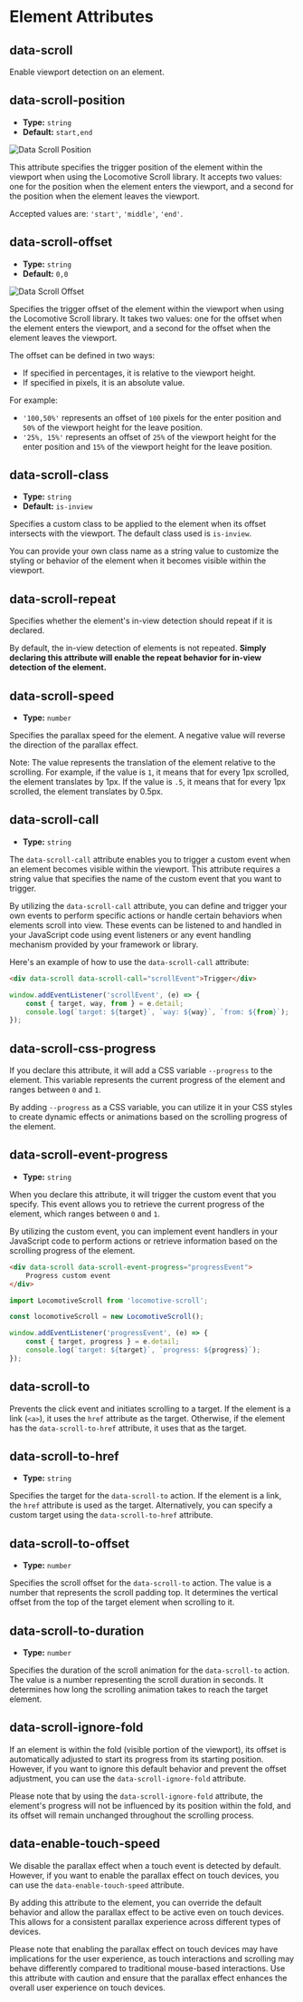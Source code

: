 # Element Attributes

## data-scroll

Enable viewport detection on an element.

## data-scroll-position

-   **Type:** `string`
-   **Default:** `start,end`

![Data Scroll Position](assets/data-scroll-position.jpg)

This attribute specifies the trigger position of the element within the viewport when using the Locomotive Scroll library. It accepts two values: one for the position when the element enters the viewport, and a second for the position when the element leaves the viewport.

Accepted values are: `'start'`, `'middle'`, `'end'`.

## data-scroll-offset

-   **Type:** `string`
-   **Default:** `0,0`

![Data Scroll Offset](assets/scroll-offset-1.jpg)

Specifies the trigger offset of the element within the viewport when using the Locomotive Scroll library. It takes two values: one for the offset when the element enters the viewport, and a second for the offset when the element leaves the viewport.

The offset can be defined in two ways:

-   If specified in percentages, it is relative to the viewport height.
-   If specified in pixels, it is an absolute value.

For example:

-   `'100,50%'` represents an offset of `100` pixels for the enter position and `50%` of the viewport height for the leave position.
-   `'25%, 15%'` represents an offset of `25%` of the viewport height for the enter position and `15%` of the viewport height for the leave position.

## data-scroll-class

-   **Type:** `string`
-   **Default:** `is-inview`

Specifies a custom class to be applied to the element when its offset intersects with the viewport. The default class used is `is-inview`.

You can provide your own class name as a string value to customize the styling or behavior of the element when it becomes visible within the viewport.

## data-scroll-repeat

Specifies whether the element's in-view detection should repeat if it is declared.

By default, the in-view detection of elements is not repeated. **Simply declaring this attribute will enable the repeat behavior for in-view detection of the element.**

## data-scroll-speed

-   **Type:** `number`

Specifies the parallax speed for the element. A negative value will reverse the direction of the parallax effect.

Note: The value represents the translation of the element relative to the scrolling. For example, if the value is `1`, it means that for every 1px scrolled, the element translates by 1px. If the value is `.5`, it means that for every 1px scrolled, the element translates by 0.5px.

## data-scroll-call

-   **Type:** `string`

The `data-scroll-call` attribute enables you to trigger a custom event when an element becomes visible within the viewport. This attribute requires a string value that specifies the name of the custom event that you want to trigger.

By utilizing the `data-scroll-call` attribute, you can define and trigger your own events to perform specific actions or handle certain behaviors when elements scroll into view. These events can be listened to and handled in your JavaScript code using event listeners or any event handling mechanism provided by your framework or library.

Here's an example of how to use the `data-scroll-call` attribute:

```html
<div data-scroll data-scroll-call="scrollEvent">Trigger</div>
```

```js
window.addEventListener('scrollEvent', (e) => {
    const { target, way, from } = e.detail;
    console.log(`target: ${target}`, `way: ${way}`, `from: ${from}`);
});
```

## data-scroll-css-progress

If you declare this attribute, it will add a CSS variable `--progress` to the element. This variable represents the current progress of the element and ranges between `0` and `1`.

By adding `--progress` as a CSS variable, you can utilize it in your CSS styles to create dynamic effects or animations based on the scrolling progress of the element.

## data-scroll-event-progress

-   **Type:** `string`

When you declare this attribute, it will trigger the custom event that you specify. This event allows you to retrieve the current progress of the element, which ranges between `0` and `1`.

By utilizing the custom event, you can implement event handlers in your JavaScript code to perform actions or retrieve information based on the scrolling progress of the element.

```html
<div data-scroll data-scroll-event-progress="progressEvent">
    Progress custom event
</div>
```

```js
import LocomotiveScroll from 'locomotive-scroll';

const locomotiveScroll = new LocomotiveScroll();

window.addEventListener('progressEvent', (e) => {
    const { target, progress } = e.detail;
    console.log(`target: ${target}`, `progress: ${progress}`);
});
```

## data-scroll-to

Prevents the click event and initiates scrolling to a target. If the element is a link (`<a>`), it uses the `href` attribute as the target. Otherwise, if the element has the `data-scroll-to-href` attribute, it uses that as the target.

## data-scroll-to-href

-   **Type:** `string`

Specifies the target for the `data-scroll-to` action. If the element is a link, the `href` attribute is used as the target. Alternatively, you can specify a custom target using the `data-scroll-to-href` attribute.

## data-scroll-to-offset

-   **Type:** `number`

Specifies the scroll offset for the `data-scroll-to` action. The value is a number that represents the scroll padding top. It determines the vertical offset from the top of the target element when scrolling to it.

## data-scroll-to-duration

-   **Type:** `number`

Specifies the duration of the scroll animation for the `data-scroll-to` action. The value is a number representing the scroll duration in seconds. It determines how long the scrolling animation takes to reach the target element.

## data-scroll-ignore-fold

If an element is within the fold (visible portion of the viewport), its offset is automatically adjusted to start its progress from its starting position. However, if you want to ignore this default behavior and prevent the offset adjustment, you can use the `data-scroll-ignore-fold` attribute.

Please note that by using the `data-scroll-ignore-fold` attribute, the element's progress will not be influenced by its position within the fold, and its offset will remain unchanged throughout the scrolling process.

## data-enable-touch-speed

We disable the parallax effect when a touch event is detected by default. However, if you want to enable the parallax effect on touch devices, you can use the `data-enable-touch-speed` attribute.

By adding this attribute to the element, you can override the default behavior and allow the parallax effect to be active even on touch devices. This allows for a consistent parallax experience across different types of devices.

Please note that enabling the parallax effect on touch devices may have implications for the user experience, as touch interactions and scrolling may behave differently compared to traditional mouse-based interactions. Use this attribute with caution and ensure that the parallax effect enhances the overall user experience on touch devices.
